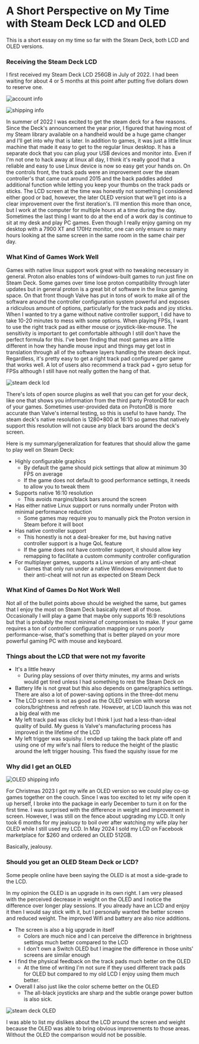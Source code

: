 # A Short Perspective on My Time with Steam Deck LCD and OLED

This is a short essay on my time so far with the Steam Deck, both LCD and OLED versions.

### Receiving the Steam Deck LCD

I first received my Steam Deck LCD 256GB in July of 2022. I had been waiting for about 4 or 5 months at this point after putting five dollars down to reserve one.

![account info](../images/steam_deck/account_info.png "Account Listing")

![shipping info](../images/steam_deck/shipping_info.png "Shipping Info")

In summer of 2022 I was excited to get the steam deck for a few reasons. Since the Deck's announcement the year prior, I figured that having most of my Steam library available on a handheld would be a huge game changer and I'll get into why that is later. In addition to games, it was just a little linux machine that made it easy to get to the regular linux desktop. It has a separate dock that you can plug your USB devices and monitor into. Even if I'm not one to hack away at linux all day, I think it's really good that a reliable and easy to use Linux device is now so easy get your hands on. On the controls front, the track pads were an improvement over the steam controller's that came out around 2015 and the back paddles added additional function while letting you keep your thumbs on the track pads or sticks. The LCD screen at the time was honestly not something I considered either good or bad, however, the later OLED version that we'll get into is a clear improvement over the first iteration's. I'll mention this more than once, but I work at the computer for multiple hours at a time during the day. Sometimes the last thing I want to do at the end of a work day is continue to sit at my desk and play PC games. Even though I really enjoy gaming on my desktop with a 7900 XT and 170Hz monitor, one can only ensure so many hours looking at the same screen in the same room in the same chair per day.

### What Kind of Games Work Well

Games with native linux support work great with no tweaking necessary in general. Proton also enables tons of windows-built games to run just fine on Steam Deck. Some games over time lose proton compatibility through later updates but in general proton is a great bit of software in the linux gaming space. On that front though Valve has put in tons of work to make  all of the software around the controller configuration system powerful and exposes a ridiculous amount of options, particularly for the track pads and joy sticks. When I wanted to try a game without native controller support, I did have to take 10-20 minutes to mess with some options. When playing FPSs, I want to use the right track pad as either mouse or joystick-like-mouse. The sensitivity is important to get comfortable although I still don't have the perfect formula for this. I've been finding that most games are a little different in how they handle mouse input and things may get lost in translation through all of the software layers handling the steam deck input. Regardless, it's pretty easy to get a right track pad configured per game that works well. A lot of users also recommend a track pad + gyro setup for FPSs although I still have not really gotten the hang of that.

![steam deck lcd](../images/steam_deck/steam_deck_lcd.jpg "Steam Deck LCD")

There's lots of open source plugins as well that you can get for your deck, like one that shows you information from the third party ProtonDB for each of your games. Sometimes user-provided data on ProtonDB is more accurate than Valve's internal testing, so this is useful to have handy. The steam deck's native resolution is 1280*800 at 16:10 so games that natively support this resolution will not cause any black bars around the deck's screen.

Here is my summary/generalization for features that should allow the game to play well on Steam Deck:

* Highly configurable graphics
  * By default the game should pick settings that allow at minimum 30 FPS on average
  * If the game does not default to good performance settings, it needs to allow you to tweak them
* Supports native 16:10 resolution
  * This avoids margins/black bars around the screen
* Has either native Linux support or runs normally under Proton with minimal performance reduction
  * Some games may require you to manually pick the Proton version in Steam before it will boot
* Has native controller support
  * This honestly is not a deal-breaker for me, but having native controller support is a huge QoL feature
  * If the game does not have controller support, it should allow key remapping to facilitate a custom community controller configuration
* For multiplayer games, supports a Linux version of any anti-cheat
  * Games that only run under a native Windows environment due to their anti-cheat will not run as expected on Steam Deck

### What Kind of Games Do Not Work Well

Not all of the bullet points above should be weighed the same, but games that I enjoy the most on Steam Deck basically meet all of those. Occasionally I will play a game that maybe only supports 16:9 resolutions but that is probably the most minimal of compromises to make. If your game requires a ton of controller configuration mapping or runs poorly performance-wise, that's something that is better played on your more powerful gaming PC with mouse and keyboard.

### Things about the LCD that were not my favorite

* It's a little heavy
  * During play sessions of over thirty minutes, my arms and wrists would get tired unless I had something to rest the Steam Deck on
* Battery life is not great but this also depends on game/graphics settings. There are also a lot of power-saving options in the three-dot menu
* The LCD screen is not as good as the OLED version with worse colors/brightness and refresh rate. However, at LCD launch this was not a big deal with me
* My left track pad was clicky but I think I just had a less-than-ideal quality of build. My guess is Valve's manufacturing process has improved in the lifetime of the LCD
* My left trigger was squishy. I ended up taking the back plate off and using one of my wife's nail filers to reduce the height of the plastic around the left trigger housing. This fixed the squishy issue for me

### Why did I get an OLED

![OLED shipping info](../images/steam_deck/oled_shipping_info.png "OLED Shipping Info")

For Christmas 2023 I got my wife an OLED version so we could play co-op games together on the couch. Since I was too excited to let my wife open it up herself, I broke into the package in early December to turn it on for the first time. I was surprised with the difference in weight and improvement in screen. However, I was still on the fence about upgrading my LCD. It only took 6 months for my jealousy to boil over after watching my wife play her OLED while I still used my LCD. In May 2024 I sold my LCD on Facebook marketplace for $260 and ordered an OLED 512GB.

Basically, jealousy.

### Should you get an OLED Steam Deck or LCD?

Some people online have been saying the OLED is at most a side-grade to the LCD.

In my opinion the OLED is an upgrade in its own right. I am very pleased with the perceived decrease in weight on the OLED and I notice the difference over longer play sessions. If you already have an LCD and enjoy it then I would say stick with it, but I personally wanted the better screen and reduced weight. The improved Wifi and battery are also nice additions.

* The screen is also a big upgrade in itself
  * Colors are much nice and I can perceive the difference in brightness settings much better compared to the LCD
  * I don't own a Switch OLED but I imagine the difference in those units' screens are similar enough
* I find the physical feedback on the track pads much better on the OLED
  * At the time of writing I'm not sure if they used different track pads for OLED but compared to my old LCD I enjoy using them much better.
* Overall I also just like the color scheme better on the OLED
  * The all-black joysticks are sharp and the subtle orange power button is also sick.

![steam deck OLED](../images/steam_deck/oled.jpg "Steam Deck OLED")

I was able to list my dislikes about the LCD around the screen and weight because the OLED was able to bring obvious improvements to those areas. Without the OLED the comparison would not be possible.